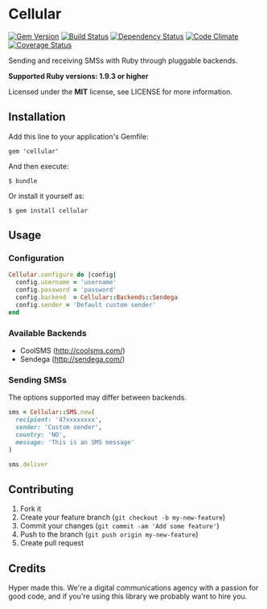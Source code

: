 # Cellular

[![Gem Version](https://badge.fury.io/rb/cellular.png)](https://rubygems.org/gems/cellular)
[![Build Status](https://secure.travis-ci.org/hyperoslo/cellular.png?branch=master)](https://travis-ci.org/hyperoslo/cellular)
[![Dependency Status](https://gemnasium.com/hyperoslo/cellular.png)](https://gemnasium.com/hyperoslo/cellular)
[![Code Climate](https://codeclimate.com/github/hyperoslo/cellular.png)](https://codeclimate.com/github/hyperoslo/cellular)
[![Coverage Status](https://coveralls.io/repos/hyperoslo/cellular/badge.png?branch=master)](https://coveralls.io/r/hyperoslo/cellular)

Sending and receiving SMSs with Ruby through pluggable backends.

**Supported Ruby versions: 1.9.3 or higher**

Licensed under the **MIT** license, see LICENSE for more information.


## Installation

Add this line to your application's Gemfile:

    gem 'cellular'

And then execute:

    $ bundle

Or install it yourself as:

    $ gem install cellular


## Usage

### Configuration

```ruby
Cellular.configure do |config|
  config.username = 'username'
  config.password = 'password'
  config.backend  = Cellular::Backends::Sendega
  config.sender = 'Default custom sender'
end
```


### Available Backends

* CoolSMS (http://coolsms.com/)
* Sendega (http://sendega.com/)


### Sending SMSs

The options supported may differ between backends.

```ruby
sms = Cellular::SMS.new(
  recipient: '47xxxxxxxx',
  sender: 'Custom sender',
  country: 'NO',
  message: 'This is an SMS message'
)

sms.deliver
```


## Contributing

1. Fork it
2. Create your feature branch (`git checkout -b my-new-feature`)
3. Commit your changes (`git commit -am 'Add some feature'`)
4. Push to the branch (`git push origin my-new-feature`)
5. Create pull request


## Credits

Hyper made this. We're a digital communications agency with a passion for good code,
and if you're using this library we probably want to hire you.
